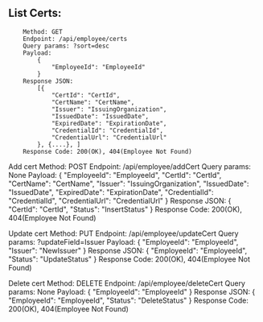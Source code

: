 ## List Certs:

```code
    Method: GET
    Endpoint: /api/employee/certs
    Query params: ?sort=desc
    Payload: 
        {
            "EmployeeId": "EmployeeId"
        }
    Response JSON:
        [{
            "CertId": "CertId",
            "CertName": "CertName",
            "Issuer": "IssuingOrganization",
            "IssuedDate": "IssuedDate",
            "ExpiredDate": "ExpirationDate",
            "CredentialId": "CredentialId",
            "CredentialUrl": "CredentialUrl"
        }, {....}, ]
    Response Code: 200(OK), 404(Employee Not Found)
```

Add cert
    Method: POST
    Endpoint: /api/employee/addCert
    Query params: None
    Payload:
        {
            "EmployeeId": "EmployeeId",
            "CertId": "CertId",
            "CertName": "CertName",
            "Issuer": "IssuingOrganization",
            "IssuedDate": "IssuedDate",
            "ExpiredDate": "ExpirationDate",
            "CredentialId": "CredentialId",
            "CredentialUrl": "CredentialUrl"
        }
    Response JSON:
        {
            "CertId": "CertId",
            "Status": "InsertStatus"
        }
    Response Code: 200(OK), 404(Employee Not Found)

Update cert
    Method: PUT
    Endpoint: /api/employee/updateCert
    Query params: ?updateField=Issuer
    Payload:
        {
            "EmployeeId": "EmployeeId",
            "Issuer": "NewIssuer"
        }
    Response JSON:
        {
            "EmployeeId": "EmployeeId",
            "Status": "UpdateStatus"
        }
    Response Code: 200(OK), 404(Employee Not Found)

Delete cert
    Method: DELETE
    Endpoint: /api/employee/deleteCert
    Query params: None
    Payload:
        {
            "EmployeeId": "EmployeeId"
        }
    Response JSON:
        {
            "EmployeeId": "EmployeeId",
            "Status": "DeleteStatus"
        }
    Response Code: 200(OK), 404(Employee Not Found)
